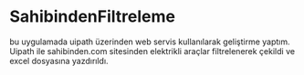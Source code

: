 # SahibindenFiltreleme
bu uygulamada uipath üzerinden web servis kullanılarak geliştirme yaptım.
Uipath ile sahibinden.com sitesinden elektrikli araçlar filtrelenerek çekildi ve excel dosyasına yazdırıldı.
